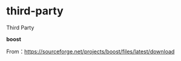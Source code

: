 # third-party
Third Party

**boost**

From：https://sourceforge.net/projects/boost/files/latest/download